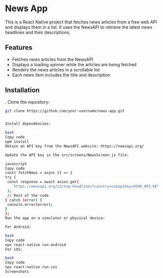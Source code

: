 # News App

This is a React Native project that fetches news articles from a free web API and displays them in a list. It uses the NewsAPI to retrieve the latest news headlines and their descriptions.

## Features

- Fetches news articles from the NewsAPI
- Displays a loading spinner while the articles are being fetched
- Renders the news articles in a scrollable list
- Each news item includes the title and description

## Installation

. Clone the repository:

   ```bash
   git clone https://github.com/your-username/news-app.git
   
   
Install dependencies:

bash
Copy code
npm install
Obtain an API key from the NewsAPI website: https://newsapi.org/

Update the API key in the src/screens/NewsScreen.js file:

javascript
Copy code
const fetchNews = async () => {
  try {
    const response = await axios.get(
      'https://newsapi.org/v2/top-headlines?country=us&apiKey=YOUR_API_KEY'
    );
    // Rest of the code
  } catch (error) {
    console.error(error);
  }
};
Run the app on a simulator or physical device:

For Android:

bash
Copy code
npx react-native run-android
For iOS:

bash
Copy code
npx react-native run-ios
Screenshots
